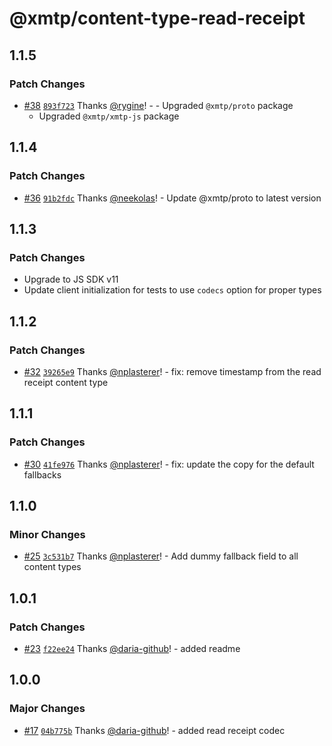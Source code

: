 # @xmtp/content-type-read-receipt

## 1.1.5

### Patch Changes

- [#38](https://github.com/xmtp/xmtp-js-content-types/pull/38) [`893f723`](https://github.com/xmtp/xmtp-js-content-types/commit/893f723ca1b1aad06a109dbdd98e0dcd94c695bf) Thanks [@rygine](https://github.com/rygine)! - - Upgraded `@xmtp/proto` package
  - Upgraded `@xmtp/xmtp-js` package

## 1.1.4

### Patch Changes

- [#36](https://github.com/xmtp/xmtp-js-content-types/pull/36) [`91b2fdc`](https://github.com/xmtp/xmtp-js-content-types/commit/91b2fdc4cb0a357a4331bf32faa77ecc83bdf5cc) Thanks [@neekolas](https://github.com/neekolas)! - Update @xmtp/proto to latest version

## 1.1.3

### Patch Changes

- Upgrade to JS SDK v11
- Update client initialization for tests to use `codecs` option for proper types

## 1.1.2

### Patch Changes

- [#32](https://github.com/xmtp/xmtp-js-content-types/pull/32) [`39265e9`](https://github.com/xmtp/xmtp-js-content-types/commit/39265e9ea9e4182ce50175b1f3933e292499a576) Thanks [@nplasterer](https://github.com/nplasterer)! - fix: remove timestamp from the read receipt content type

## 1.1.1

### Patch Changes

- [#30](https://github.com/xmtp/xmtp-js-content-types/pull/30) [`41fe976`](https://github.com/xmtp/xmtp-js-content-types/commit/41fe976c009af8daa415e29b6820166675a8c77b) Thanks [@nplasterer](https://github.com/nplasterer)! - fix: update the copy for the default fallbacks

## 1.1.0

### Minor Changes

- [#25](https://github.com/xmtp/xmtp-js-content-types/pull/25) [`3c531b7`](https://github.com/xmtp/xmtp-js-content-types/commit/3c531b7dc057a9f7907a9289a0a35f0da3a48e44) Thanks [@nplasterer](https://github.com/nplasterer)! - Add dummy fallback field to all content types

## 1.0.1

### Patch Changes

- [#23](https://github.com/xmtp/xmtp-js-content-types/pull/23) [`f22ee24`](https://github.com/xmtp/xmtp-js-content-types/commit/f22ee24a4249639a0c4ed23daf9beee95236e01a) Thanks [@daria-github](https://github.com/daria-github)! - added readme

## 1.0.0

### Major Changes

- [#17](https://github.com/xmtp/xmtp-js-content-types/pull/17) [`04b775b`](https://github.com/xmtp/xmtp-js-content-types/commit/04b775bc6e330f45b65b418cb191abbc66abf76e) Thanks [@daria-github](https://github.com/daria-github)! - added read receipt codec
